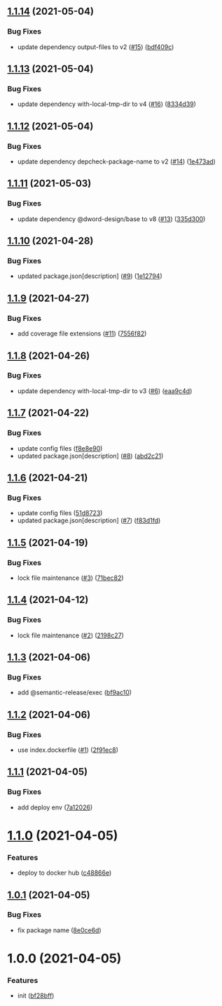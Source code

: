 ## [1.1.14](https://github.com/dword-design/base-config-docker/compare/v1.1.13...v1.1.14) (2021-05-04)


### Bug Fixes

* update dependency output-files to v2 ([#15](https://github.com/dword-design/base-config-docker/issues/15)) ([bdf409c](https://github.com/dword-design/base-config-docker/commit/bdf409cb18af4865219944d35d1b47bb86e00a96))

## [1.1.13](https://github.com/dword-design/base-config-docker/compare/v1.1.12...v1.1.13) (2021-05-04)


### Bug Fixes

* update dependency with-local-tmp-dir to v4 ([#16](https://github.com/dword-design/base-config-docker/issues/16)) ([8334d39](https://github.com/dword-design/base-config-docker/commit/8334d39f4754f759630cb31d9e4de957d04d21ad))

## [1.1.12](https://github.com/dword-design/base-config-docker/compare/v1.1.11...v1.1.12) (2021-05-04)


### Bug Fixes

* update dependency depcheck-package-name to v2 ([#14](https://github.com/dword-design/base-config-docker/issues/14)) ([1e473ad](https://github.com/dword-design/base-config-docker/commit/1e473ad0fffee56bd7fadf139a156a39c6321b33))

## [1.1.11](https://github.com/dword-design/base-config-docker/compare/v1.1.10...v1.1.11) (2021-05-03)


### Bug Fixes

* update dependency @dword-design/base to v8 ([#13](https://github.com/dword-design/base-config-docker/issues/13)) ([335d300](https://github.com/dword-design/base-config-docker/commit/335d3001d0d9f54d63dad27fb12296ee5fceb8d0))

## [1.1.10](https://github.com/dword-design/base-config-docker/compare/v1.1.9...v1.1.10) (2021-04-28)


### Bug Fixes

* updated package.json[description] ([#9](https://github.com/dword-design/base-config-docker/issues/9)) ([1e12794](https://github.com/dword-design/base-config-docker/commit/1e127948f088812579728a758bba0e5604d1cdd8))

## [1.1.9](https://github.com/dword-design/base-config-docker/compare/v1.1.8...v1.1.9) (2021-04-27)


### Bug Fixes

* add coverage file extensions ([#11](https://github.com/dword-design/base-config-docker/issues/11)) ([7556f82](https://github.com/dword-design/base-config-docker/commit/7556f82bf7c1c56ffa1cb63a4febb3e32f928b04))

## [1.1.8](https://github.com/dword-design/base-config-docker/compare/v1.1.7...v1.1.8) (2021-04-26)


### Bug Fixes

* update dependency with-local-tmp-dir to v3 ([#6](https://github.com/dword-design/base-config-docker/issues/6)) ([eaa9c4d](https://github.com/dword-design/base-config-docker/commit/eaa9c4d7306faf0ee84d399d649cdc8bb6a6b998))

## [1.1.7](https://github.com/dword-design/base-config-docker/compare/v1.1.6...v1.1.7) (2021-04-22)


### Bug Fixes

* update config files ([f8e8e90](https://github.com/dword-design/base-config-docker/commit/f8e8e904a41126c57fb75f647a4f3cb1fe5df1d8))
* updated package.json[description] ([#8](https://github.com/dword-design/base-config-docker/issues/8)) ([abd2c21](https://github.com/dword-design/base-config-docker/commit/abd2c21031b693cc4ad88282609056dfe0eaa241))

## [1.1.6](https://github.com/dword-design/base-config-docker/compare/v1.1.5...v1.1.6) (2021-04-21)


### Bug Fixes

* update config files ([51d8723](https://github.com/dword-design/base-config-docker/commit/51d87233d25b0201093ad925de832af8070b7e51))
* updated package.json[description] ([#7](https://github.com/dword-design/base-config-docker/issues/7)) ([f83d1fd](https://github.com/dword-design/base-config-docker/commit/f83d1fd13684a13a8a9db3ec47028a190c507eb9))

## [1.1.5](https://github.com/dword-design/base-config-docker/compare/v1.1.4...v1.1.5) (2021-04-19)


### Bug Fixes

* lock file maintenance ([#3](https://github.com/dword-design/base-config-docker/issues/3)) ([71bec82](https://github.com/dword-design/base-config-docker/commit/71bec8270fd8c45f0b2c7201412e9f81321102f4))

## [1.1.4](https://github.com/dword-design/base-config-docker/compare/v1.1.3...v1.1.4) (2021-04-12)


### Bug Fixes

* lock file maintenance ([#2](https://github.com/dword-design/base-config-docker/issues/2)) ([2198c27](https://github.com/dword-design/base-config-docker/commit/2198c277722d5ae7050e4911e892a49e87c536ed))

## [1.1.3](https://github.com/dword-design/base-config-docker/compare/v1.1.2...v1.1.3) (2021-04-06)


### Bug Fixes

* add @semantic-release/exec ([bf9ac10](https://github.com/dword-design/base-config-docker/commit/bf9ac109b559e706d843c73448c3a8ef8e810d96))

## [1.1.2](https://github.com/dword-design/base-config-docker/compare/v1.1.1...v1.1.2) (2021-04-06)


### Bug Fixes

* use index.dockerfile ([#1](https://github.com/dword-design/base-config-docker/issues/1)) ([2f91ec8](https://github.com/dword-design/base-config-docker/commit/2f91ec8408f401a0d0fd3e5b5e78b1f7a450d0ec))

## [1.1.1](https://github.com/dword-design/base-config-docker/compare/v1.1.0...v1.1.1) (2021-04-05)


### Bug Fixes

* add deploy env ([7a12026](https://github.com/dword-design/base-config-docker/commit/7a1202661b70a429f91affefe466eee8cddca31a))

# [1.1.0](https://github.com/dword-design/base-config-docker/compare/v1.0.1...v1.1.0) (2021-04-05)


### Features

* deploy to docker hub ([c48866e](https://github.com/dword-design/base-config-docker/commit/c48866efb28f015ef5d7fc1aa927f3091f904f03))

## [1.0.1](https://github.com/dword-design/base-config-docker/compare/v1.0.0...v1.0.1) (2021-04-05)


### Bug Fixes

* fix package name ([8e0ce6d](https://github.com/dword-design/base-config-docker/commit/8e0ce6dec58d0caa87725b61bd2c67a9030fd468))

# 1.0.0 (2021-04-05)


### Features

* init ([bf28bff](https://github.com/dword-design/base-config-docker/commit/bf28bffaaec52d83ff72d43f598bc7c7ecce71ef))
